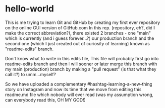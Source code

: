 # hello-world
This is me trying to learn Git and GitHub by creating my first ever repository on the online GUI version of GitHub.com
In this rep. (repository, eh?, did I make the correct abbreviation?), there existed 2 branches - one "main" which is currently (and i guess forever...?) our production branch and the second one (which I just created out of curiosity of learning) known as "readme-edits" branch.

Don't know what to write in this edits file, This file will probably first go into readme-edits branch and then I will sooner or later merge this branch with my main (production) branch by making a "pull request" (is that what they call it?) to umm...myself? 

So we have uploaded a complementary #hashtag-learning-a-new-thing story on Instagram and now its time that we move from editing this readme.md file which nobody will ever read (was my assumption wrong, can everybody read this, OH MY GOD!)
